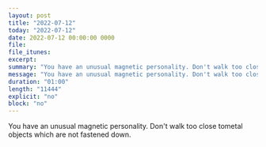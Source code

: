 ```yaml
---
layout: post
title: "2022-07-12"
today: "2022-07-12"
date: 2022-07-12 00:00:00 0000
file:
file_itunes:
excerpt:
summary: "You have an unusual magnetic personality. Don't walk too close tometal objects which are not fastened down."
message: "You have an unusual magnetic personality. Don't walk too close tometal objects which are not fastened down."
duration: "01:00"
length: "11444"
explicit: "no"
block: "no"
---
```

You have an unusual magnetic personality. Don't walk too close tometal objects which are not fastened down.

